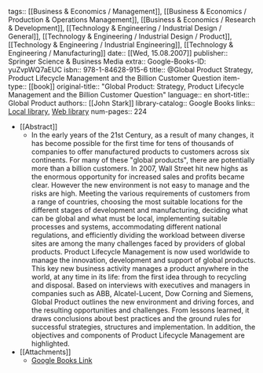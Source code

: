 tags:: [[Business & Economics / Management]], [[Business & Economics / Production & Operations Management]], [[Business & Economics / Research & Development]], [[Technology & Engineering / Industrial Design / General]], [[Technology & Engineering / Industrial Design / Product]], [[Technology & Engineering / Industrial Engineering]], [[Technology & Engineering / Manufacturing]]
date:: [[Wed, 15.08.2007]]
publisher:: Springer Science & Business Media
extra:: Google-Books-ID: yuZvpWQ7aEUC
isbn:: 978-1-84628-915-6
title:: @Global Product Strategy, Product Lifecycle Management and the Billion Customer Question
item-type:: [[book]]
original-title:: "Global Product: Strategy, Product Lifecycle Management and the Billion Customer Question"
language:: en
short-title:: Global Product
authors:: [[John Stark]]
library-catalog:: Google Books
links:: [Local library](zotero://select/library/items/8F3XWNVV), [Web library](https://www.zotero.org/users/6520516/items/8F3XWNVV)
num-pages:: 224

- [[Abstract]]
	- In the early years of the 21st Century, as a result of many changes, it has become possible for the first time for tens of thousands of companies to offer manufactured products to customers across six continents. For many of these "global products", there are potentially more than a billion customers. In 2007, Wall Street hit new highs as the enormous opportunity for increased sales and profits became clear. However the new environment is not easy to manage and the risks are high.  Meeting the various requirements of customers from a range of countries, choosing the most suitable locations for the different stages of development and manufacturing, deciding what can be global and what must be local, implementing suitable processes and systems, accommodating different national regulations, and efficiently dividing the workload between diverse sites are among the many challenges faced by providers of global products.  Product Lifecycle Management is now used worldwide to manage the innovation, development and support of global products. This key new business activity manages a product anywhere in the world, at any time in its life: from the first idea through to recycling and disposal.  Based on interviews with executives and managers in companies such as ABB, Alcatel-Lucent, Dow Corning and Siemens, Global Product outlines the new environment and driving forces, and the resulting opportunities and challenges. From lessons learned, it draws conclusions about best practices and the ground rules for successful strategies, structures and implementation. In addition, the objectives and components of Product Lifecycle Management are highlighted.
- [[Attachments]]
	- [Google Books Link](https://books.google.co.uk/books?id=yuZvpWQ7aEUC)